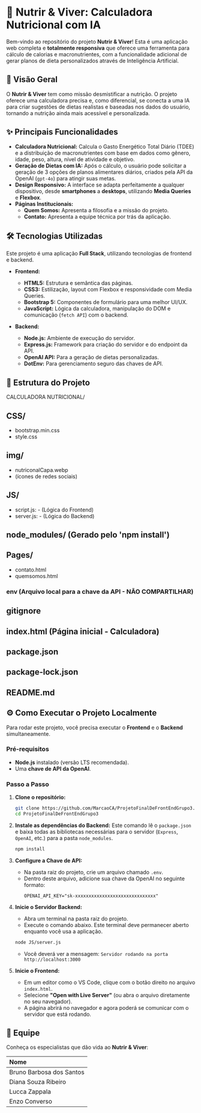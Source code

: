 # 🥗 Nutrir & Viver: Calculadora Nutricional com IA

Bem-vindo ao repositório do projeto **Nutrir & Viver**! Esta é uma aplicação web completa e **totalmente responsiva** que oferece uma ferramenta para cálculo de calorias e macronutrientes, com a funcionalidade adicional de gerar planos de dieta personalizados através de Inteligência Artificial.

## 🌟 Visão Geral

O **Nutrir & Viver** tem como missão desmistificar a nutrição. O projeto oferece uma calculadora precisa e, como diferencial, se conecta a uma IA para criar sugestões de dietas realistas e baseadas nos dados do usuário, tornando a nutrição ainda mais acessível e personalizada.

## ✨ Principais Funcionalidades

* **Calculadora Nutricional:** Calcula o Gasto Energético Total Diário (TDEE) e a distribuição de macronutrientes com base em dados como gênero, idade, peso, altura, nível de atividade e objetivo.
* **Geração de Dietas com IA:** Após o cálculo, o usuário pode solicitar a geração de 3 opções de planos alimentares diários, criados pela API da OpenAI (`gpt-4o`) para atingir suas metas.
* **Design Responsivo:** A interface se adapta perfeitamente a qualquer dispositivo, desde **smartphones** a **desktops**, utilizando **Media Queries** e **Flexbox**.
* **Páginas Institucionais:**
    * **Quem Somos:** Apresenta a filosofia e a missão do projeto.
    * **Contato:** Apresenta a equipe técnica por trás da aplicação.

## 🛠️ Tecnologias Utilizadas

Este projeto é uma aplicação **Full Stack**, utilizando tecnologias de frontend e backend.

* **Frontend:**
    * **HTML5:** Estrutura e semântica das páginas.
    * **CSS3:** Estilização, layout com Flexbox e responsividade com Media Queries.
    * **Bootstrap 5:** Componentes de formulário para uma melhor UI/UX.
    * **JavaScript:** Lógica da calculadora, manipulação do DOM e comunicação (`fetch API`) com o backend.

* **Backend:**
    * **Node.js:** Ambiente de execução do servidor.
    * **Express.js:** Framework para criação do servidor e do endpoint da API.
    * **OpenAI API:** Para a geração de dietas personalizadas.
    * **DotEnv:** Para gerenciamento seguro das chaves de API.

## 📁 Estrutura do Projeto

CALCULADORA NUTRICIONAL/
## CSS/
   - bootstrap.min.css
   - style.css
## img/
   - nutriconalCapa.webp
   - (ícones de redes sociais)
## JS/
   - script.js: - (Lógica do Frontend)
   - server.js: - (Lógica do Backend)
## node_modules/   (Gerado pelo 'npm install')
## Pages/
   - contato.html
   - quemsomos.html
### env   (Arquivo local para a chave da API - NÃO COMPARTILHAR)
## gitignore
## index.html    (Página inicial - Calculadora)
## package.json
## package-lock.json
## README.md


## ⚙️ Como Executar o Projeto Localmente

Para rodar este projeto, você precisa executar o **Frontend** e o **Backend** simultaneamente.

### Pré-requisitos
* **Node.js** instalado (versão LTS recomendada).
* Uma **chave de API da OpenAI**.

### Passo a Passo

1.  **Clone o repositório:**
    ```bash
    git clone https://github.com/MarcaoCA/ProjetoFinalDeFrontEndGrupo3.git
    cd ProjetoFinalDeFrontEndGrupo3
    ```

2.  **Instale as dependências do Backend:**
    Este comando lê o `package.json` e baixa todas as bibliotecas necessárias para o servidor (`Express`, `OpenAI`, etc.) para a pasta `node_modules`.
    ```bash
    npm install
    ```

3.  **Configure a Chave de API:**
    * Na pasta raiz do projeto, crie um arquivo chamado `.env`.
    * Dentro deste arquivo, adicione sua chave da OpenAI no seguinte formato:
        ```
        OPENAI_API_KEY="sk-xxxxxxxxxxxxxxxxxxxxxxxxxxxxxx"
        ```

4.  **Inicie o Servidor Backend:**
    * Abra um terminal na pasta raiz do projeto.
    * Execute o comando abaixo. Este terminal deve permanecer aberto enquanto você usa a aplicação.
    ```bash
    node JS/server.js
    ```
    * Você deverá ver a mensagem: `Servidor rodando na porta http://localhost:3000`

5.  **Inicie o Frontend:**
    * Em um editor como o VS Code, clique com o botão direito no arquivo `index.html`.
    * Selecione **"Open with Live Server"** (ou abra o arquivo diretamente no seu navegador).
    * A página abrirá no navegador e agora poderá se comunicar com o servidor que está rodando.

## 👤 Equipe

Conheça os especialistas que dão vida ao **Nutrir & Viver**:

| Nome              |
| :---------------- |
| Bruno Barbosa  dos Santos   |
| Diana Souza Ribeiro |
| Lucca Zappala     |
| Enzo Converso     |








